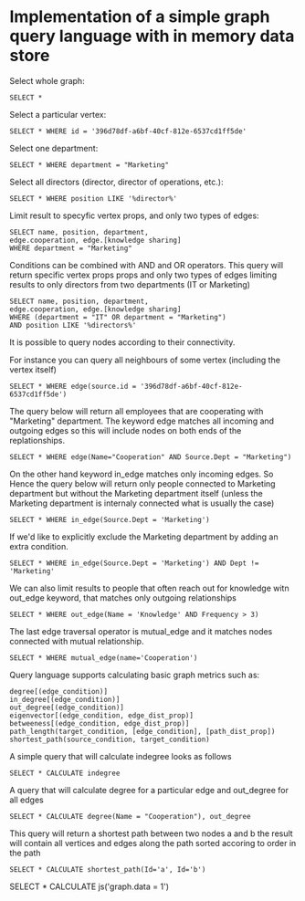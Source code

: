 ﻿# Implementation of a simple graph query language with in memory data store

Select whole graph:
```
SELECT *
```

Select a particular vertex:
```
SELECT * WHERE id = '396d78df-a6bf-40cf-812e-6537cd1ff5de'
```

Select one department:
```
SELECT * WHERE department = "Marketing"
```

Select all directors (director, director of operations, etc.):
```
SELECT * WHERE position LIKE '%director%'
```

Limit result to specyfic vertex props, and only two types of edges:
```
SELECT name, position, department, 
edge.cooperation, edge.[knowledge sharing]
WHERE department = "Marketing"
```

Conditions can be combined with AND and OR operators. This query will return specific vertex props props and only two types of edges limiting results to only directors from two departments (IT or Marketing)
```
SELECT name, position, department, 
edge.cooperation, edge.[knowledge sharing]
WHERE (department = "IT" OR department = "Marketing")
AND position LIKE '%directors%'
```

It is possible to query nodes according to their connectivity.

For instance you can query all neighbours of some vertex (including the vertex itself)
```
SELECT * WHERE edge(source.id = '396d78df-a6bf-40cf-812e-6537cd1ff5de')
```

The query below will return all employees that are cooperating with "Marketing" department. The keyword edge matches all incoming and outgoing edges so this will include nodes on both ends of the replationships.
```
SELECT * WHERE edge(Name="Cooperation" AND Source.Dept = "Marketing")
```
On the other hand keyword in_edge matches only incoming edges. So Hence the query below will return only people connected to Marketing department but without the Marketing department itself (unless the Marketing department is internaly connected what is usually the case)
```
SELECT * WHERE in_edge(Source.Dept = 'Marketing')
```

If we'd like to explicitly exclude the Marketing department by adding an extra condition.
```
SELECT * WHERE in_edge(Source.Dept = 'Marketing') AND Dept != 'Marketing'
```

We can also limit results to people that often reach out for knowledge witn out_edge keyword, that matches only outgoing relationships
```
SELECT * WHERE out_edge(Name = 'Knowledge' AND Frequency > 3)
```

The last edge traversal operator is mutual_edge and it matches nodes connected with mutual relationship.
```
SELECT * WHERE mutual_edge(name='Cooperation')
```

Query language supports calculating basic graph metrics such as:
```
degree[(edge_condition)]
in_degree[(edge_condition)]
out_degree[(edge_condition)]
eigenvector[(edge_condition, edge_dist_prop)]
betweeness[(edge_condition, edge_dist_prop)]
path_length(target_condition, [edge_condition], [path_dist_prop])
shortest_path(source_condition, target_condition)
```

A simple query that will calculate indegree looks as follows
```
SELECT * CALCULATE indegree
```

A query that will calculate degree for a particular edge and out_degree for all edges
```
SELECT * CALCULATE degree(Name = "Cooperation"), out_degree
```

This query will return a shortest path between two nodes a and b the result will contain all vertices and edges along the path sorted accoring to order in the path
```
SELECT * CALCULATE shortest_path(Id='a', Id='b')
```

SELECT * CALCULATE js('graph.data = 1')